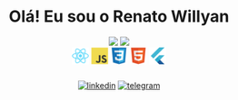 <div align="center">
  <h1>Olá! Eu sou o Renato Willyan</h1>

  <div>
    <img src="https://img.shields.io/badge/Trabalho%3A-Front--end-sucess"/>
    <img src="https://img.shields.io/badge/Estudando%3A-Flutter-blue" />
  </div>

  <div>
    <img align="center" alt="ReactJS" width="30" src="https://github.com/devicons/devicon/blob/master/icons/react/react-original.svg" />
    <img align="center" alt="JavaScript" width="30" src="https://github.com/devicons/devicon/blob/master/icons/javascript/javascript-original.svg" />
    <img align="center" alt="CSS3" width="30" src="https://github.com/devicons/devicon/blob/master/icons/css3/css3-original.svg" />
    <img align="center" alt="HTML5" width="30" src="https://github.com/devicons/devicon/blob/master/icons/html5/html5-original.svg" />
    <img align="center" alt="Flutter" width="30" src="https://github.com/devicons/devicon/blob/master/icons/flutter/flutter-original.svg" />
  </div>
  
  ##

  <div>
    <a href="https://www.linkedin.com/in/renato-w-moratto/" target="_blank"><img alt="linkedin" src="https://img.shields.io/badge/LinkedIn-0077B5?style=for-the-badge&logo=linkedin&logoColor=white" /></a>
    <a href="https://t.me/renato_willyan" target="_blank"><img alt="telegram" src="https://img.shields.io/badge/Telegram-2CA5E0?style=for-the-badge&logo=telegram&logoColor=white" /></a>
  </div>
</div>
